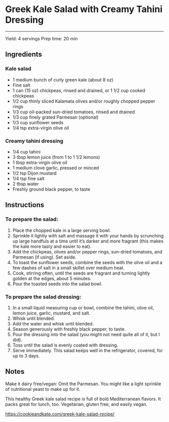 # Greek Kale Salad with Creamy Tahini Dressing
---
Yield: 4 servings
Prep time: 20 min

## Ingredients
### Kale salad
- 1 medium bunch of curly green kale (about 8 oz)
- Fine salt
- 1 can (15 oz) chickpeas, rinsed and drained, or 1 1/2 cup cooked chickpeas
- 1/2 cup thinly sliced Kalamata olives and/or roughly chopped pepper rings
- 1/3 cup oil-packed sun-dried tomatoes, rinsed and drained
- 1/3 cup finely grated Parmesan (optional)
- 1/3 cup sunflower seeds
- 1/4 tsp extra-virgin olive oil

### Creamy tahini dressing
- 1/4 cup tahini
- 3 tbsp lemon juice (from 1 to 1 1/2 lemons)
- 1 tbsp extra-virgin olive oil
- 1 medium clove garlic, pressed or minced
- 1/2 tsp Dijon mustard
- 1/4 tsp fine salt
- 2 tbsp water
- Freshly ground black pepper, to taste

## Instructions
### To prepare the salad:
1. Place the chopped kale in a large serving bowl.
2. Sprinkle it lightly with salt and massage it with your hands by scrunching up large handfuls at a time until it’s darker and more fragrant (this makes the kale more tasty and easier to eat).
3. Add the chickpeas, olives and/or pepper rings, sun-dried tomatoes, and Parmesan (if using). Set aside.
4. To toast the sunflower seeds, combine the seeds with the olive oil and a few dashes of salt in a small skillet over medium heat.
5. Cook, stirring often, until the seeds are fragrant and turning lightly golden at the edges, about 5 minutes.
6. Pour the toasted seeds into the salad bowl.

### To prepare the salad dressing:
1. In a small liquid measuring cup or bowl, combine the tahini, olive oil, lemon juice, garlic, mustard, and salt.
2. Whisk until blended.
3. Add the water and whisk until blended.
4. Season generously with freshly black pepper, to taste.
5. Pour the dressing into the salad (you might not need quite all of it, but I did).
6. Toss until the salad is evenly coated with dressing.
7. Serve immediately. This salad keeps well in the refrigerator, covered, for up to 3 days.

## Notes
Make it dairy free/vegan: Omit the Parmesan. You might like a light sprinkle of nutritional yeast to make up for it.

This healthy Greek kale salad recipe is full of bold Mediterranean flavors. It packs great for lunch, too. Vegetarian, gluten free, and easily vegan.

https://cookieandkate.com/greek-kale-salad-recipe/
